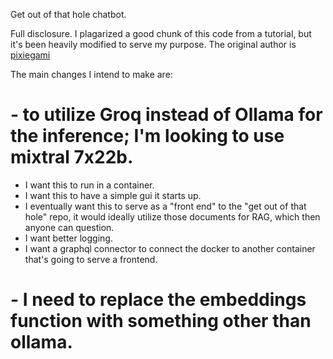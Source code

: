 Get out of that hole chatbot.


Full disclosure. I plagarized a good chunk of this code from a tutorial, but it's been heavily modified to serve my purpose.
The original author is [pixiegami](https://github.com/pixegami)


The main changes I intend to make are:
# - to utilize Groq instead of Ollama for the inference; I'm looking to use mixtral 7x22b.
- I want this to run in a container.
- I want this to have a simple gui it starts up.
- I eventually want this to serve as a "front end" to the "get out of that hole" repo, it would ideally utilize those documents for RAG, which then anyone can question.
- I want better logging.
- I want a graphql connector to connect the docker to another container that's going to serve a frontend.
# - I need to replace the embeddings function with something other than ollama.